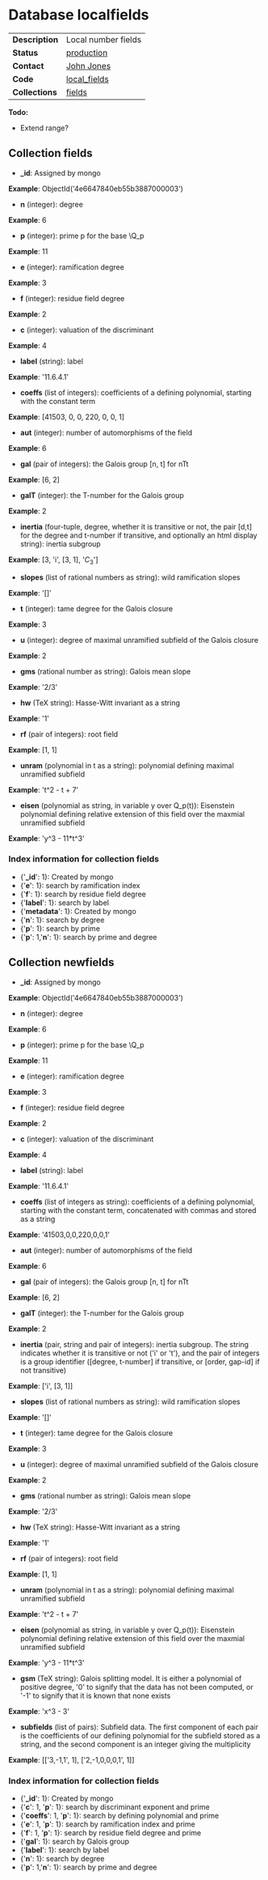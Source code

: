 # Database localfields

| | |
|---|---|
|**Description**|Local number fields|
|**Status**|[production](http://www.lmfdb.org/LocalField)|
|**Contact**|[John Jones](https://github.com/jwj61)|
|**Code**|[local_fields](https://github.com/LMFDB/lmfdb/tree/master/lmfdb/local_fields)|
|**Collections**|[fields](http://www.lmfdb.org/api/local_fields/fields)|

**Todo:**
* Extend range?


## Collection fields
 * **_id**: Assigned by mongo

  **Example**: ObjectId('4e6647840eb55b3887000003')
 * **n** (integer): degree

  **Example**: 6
 * **p** (integer): prime p for the base \Q_p

  **Example**: 11
 * **e** (integer): ramification degree

  **Example**: 3
 * **f** (integer): residue field degree

  **Example**: 2
 * **c** (integer): valuation of the discriminant

  **Example**: 4
 * **label** (string): label

  **Example**: '11.6.4.1'
 * **coeffs** (list of integers): coefficients of a defining polynomial, starting with the constant term

  **Example**: [41503, 0, 0, 220, 0, 0, 1]
 * **aut** (integer): number of automorphisms of the field

  **Example**: 6
 * **gal** (pair of integers): the Galois group [n, t] for nTt

  **Example**: [6, 2]
 * **galT** (integer): the T-number for the Galois group

  **Example**: 2
 * **inertia** (four-tuple, degree, whether it is transitive or not, the pair [d,t] for the degree and t-number if transitive, and optionally an html display string): inertia subgroup

  **Example**: [3, 'i', [3, 1], '<i>C</i><sub>3</sub>']
 * **slopes** (list of rational numbers as string): wild ramification slopes

  **Example**: '[]'
 * **t** (integer): tame degree for the Galois closure

  **Example**: 3
 * **u** (integer): degree of maximal unramified subfield of the Galois closure

  **Example**: 2
 * **gms** (rational number as string): Galois mean slope

  **Example**: '2/3'
 * **hw** (TeX string): Hasse-Witt invariant as a string

  **Example**: '$1$'
 * **rf** (pair of integers): root field

  **Example**: [1, 1]
 * **unram** (polynomial in t as a string): polynomial defining maximal unramified subfield

  **Example**: 't^2 - t + 7'
 * **eisen** (polynomial as string, in variable y over Q_p(t)): Eisenstein polynomial defining relative extension of this field over the maxmial unramified subfield

  **Example**: 'y^3 - 11*t^3'

### Index information for collection fields
 * {'**_id**': 1}: Created by mongo
 * {'**e**': 1}: search by ramification index
 * {'**f**': 1}: search by residue field degree
 * {'**label**': 1}: search by label
 * {'**metadata**': 1}: Created by mongo
 * {'**n**': 1}: search by degree
 * {'**p**': 1}: search by prime
 * {'**p**': 1,'**n**': 1}: search by prime and degree


## Collection newfields
 * **_id**: Assigned by mongo

  **Example**: ObjectId('4e6647840eb55b3887000003')
 * **n** (integer): degree

  **Example**: 6
 * **p** (integer): prime p for the base \Q_p

  **Example**: 11
 * **e** (integer): ramification degree

  **Example**: 3
 * **f** (integer): residue field degree

  **Example**: 2
 * **c** (integer): valuation of the discriminant

  **Example**: 4
 * **label** (string): label

  **Example**: '11.6.4.1'
 * **coeffs** (list of integers as string): coefficients of a defining polynomial, starting with the constant term, concatenated with commas and stored as a string

  **Example**: '41503,0,0,220,0,0,1'
 * **aut** (integer): number of automorphisms of the field

  **Example**: 6
 * **gal** (pair of integers): the Galois group [n, t] for nTt

  **Example**: [6, 2]
 * **galT** (integer): the T-number for the Galois group

  **Example**: 2
 * **inertia** (pair, string and pair of integers): inertia subgroup.  The string indicates whether it is transitive or not ('i' or 't'), and the pair of integers is a group identifier ([degree, t-number] if transitive, or [order, gap-id] if not transitive)

  **Example**: ['i', [3, 1]]
 * **slopes** (list of rational numbers as string): wild ramification slopes

  **Example**: '[]'
 * **t** (integer): tame degree for the Galois closure

  **Example**: 3
 * **u** (integer): degree of maximal unramified subfield of the Galois closure

  **Example**: 2
 * **gms** (rational number as string): Galois mean slope

  **Example**: '2/3'
 * **hw** (TeX string): Hasse-Witt invariant as a string

  **Example**: '$1$'
 * **rf** (pair of integers): root field

  **Example**: [1, 1]
 * **unram** (polynomial in t as a string): polynomial defining maximal unramified subfield

  **Example**: 't^2 - t + 7'
 * **eisen** (polynomial as string, in variable y over Q_p(t)): Eisenstein polynomial defining relative extension of this field over the maxmial unramified subfield

  **Example**: 'y^3 - 11*t^3'
 * **gsm** (TeX string): Galois splitting model.  It is either a polynomial of positive degree, '0' to signify that the data has not been computed, or '-1' to signify that it is known that none exists

  **Example**: 'x^3 - 3'
 * **subfields** (list of pairs): Subfield data.  The first component of each pair is the coefficients of our defining polynomial for the subfield stored as a string, and the second component is an integer giving the multiplicity

  **Example**: [['3,-1,1', 1], ['2,-1,0,0,0,1', 1]]

### Index information for collection fields
 * {'**_id**': 1}: Created by mongo
 * {'**c**': 1, '**p**': 1}: search by discriminant exponent and prime
 * {'**coeffs**': 1, '**p**': 1}: search by defining polynomial and prime
 * {'**e**': 1, '**p**': 1}: search by ramification index and prime
 * {'**f**': 1, '**p**': 1}: search by residue field degree and prime
 * {'**gal**': 1}: search by Galois group
 * {'**label**': 1}: search by label
 * {'**n**': 1}: search by degree
 * {'**p**': 1,'**n**': 1}: search by prime and degree


